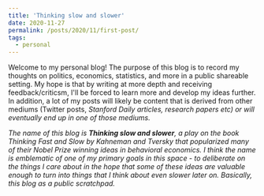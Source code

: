 ```yaml
---
title: 'Thinking slow and slower'
date: 2020-11-27
permalink: /posts/2020/11/first-post/
tags:
  - personal
---
```


Welcome to my personal blog! The purpose of this blog is to record my thoughts on politics, economics, statistics, and more in a public shareable setting. My hope is that by writing at more depth and receiving feedback/criticsm, I'll be forced to learn more and develop my ideas further. In addition, a lot of my posts will likely be content that is derived from other mediums (Twitter posts, <i>Stanford Daily<i> articles, research papers etc) or will eventually end up in one of those mediums. 

The name of this blog is <b>Thinking slow and slower</b>, a play on the book <i>Thinking Fast and Slow</i> by Kahneman and Tversky that popularized many of their Nobel Prize winning ideas in behavioral economics. I think the name is emblematic of one of my primary goals in this space - to deliberate on the things I care about in the hope that some of these ideas are valuable enough to turn into things that I think about even slower later on. Basically, this blog as a public scratchpad.